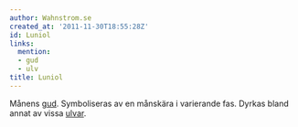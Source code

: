 ```yaml
---
author: Wahnstrom.se
created_at: '2011-11-30T18:55:28Z'
id: Luniol
links:
  mention:
  - gud
  - ulv
title: Luniol
---
```


Månens [gud]. Symboliseras av en månskära i varierande fas. Dyrkas bland annat av vissa [ulvar].

  [gud]: gud
  [ulvar]: ulv